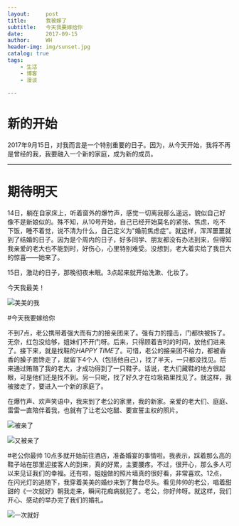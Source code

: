 ```yaml
---
layout:     post
title:      我被嫁了
subtitle:   今天我要嫁给你 
date:       2017-09-15
author:     WH
header-img: img/sunset.jpg
catalog: true
tags:
    - 生活
    - 博客
    - 漫谈
    
---
```


# 新的开始
2017年9月15日，对我而言是一个特别重要的日子。因为，从今天开始，我将不再是曾经的我，我要融入一个新的家庭，成为新的成员。

***
# 期待明天
14日，躺在自家床上，听着窗外的爆竹声，感觉一切离我那么遥远，貌似自己好像不是新娘似的。殊不知，从10号开始，自己已经开始莫名的紧张、焦虑，吃不下饭，睡不着觉，说不清为什么，自己定义为"婚前焦虑症"。就这样，浑浑噩噩就到了结婚的日子。因为是个周内的日子，好多同学、朋友都没有办法到来，但得知我亲爱的老大也不能到时，好伤心，心里特别难受。没想到，老大着实给了我巨大的惊喜——她来了。

15日，激动的日子，那晚彻夜未眠。3点起来就开始洗漱、化妆了。

今天我最美！

![美美的我](/img/post/WH1.jpg "美美的我")

#今天我要嫁给你

不到7点，老公携带着强大而有力的接亲团来了。强有力的撞击，门都快被拆了。无奈，红包没给够，姐妹们不开门呀。后来，只得顾着吉时的时间，放他们进来了。接下来，就是找鞋的*HAPPY TIME*了。可惜，老公的接亲团不给力，都被香香的臊子面馋走了，就留下4个人（包括他自己），找了半天，一只都没找见。后来通过贿赂了我的老大，才成功得到了一只鞋子。话说，老大们藏鞋的地方很起眼，可是他们还是找不到。另一只呢，找了好久才在垃圾箱里找见了。就这样，我被接走了，要进入一个新的家庭了。

在爆竹声、欢声笑语中，我来到了老公的家里，我的新家。亲爱的老大们、庭庭、雷雷一直陪伴着我，也就有了让老公吃醋、要宣誓主权的照片。

![](/img/post/WH2.jpg "被亲了")

![](/img/post/WH3.jpg "又被亲了")

#老公你最帅
10点多就开始前往酒店，准备婚宴的事情啦。我表示，踩着那么高的鞋子站在那里迎接客人的到来，真的好累，主要腰疼。不过，很开心，那么多人可以来见证我们的幸福。还有啦，姐姐做的照片墙真的很好看，非常喜欢。12点，在闪光灯的追随下，我穿着美美的婚纱来到了舞台尽头。看见帅帅的老公，唱着甜甜的《一次就好》朝我走来，瞬间花痴病就犯了。老公，你好帅呀。就这样，我们开心、感动的举办完了我们的婚礼。

![](/img/post/sing.jpg "一次就好")